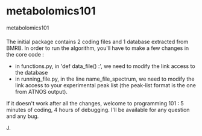 metabolomics101
===============

metabolomics101

####
The initial package contains 2 coding files and 1 database extracted from BMRB.
In order to run the algorithm, you'll have to make a few changes in the core code :
- in functions.py, in 'def data_file() :', we need to modify the link access to the database
- in running_file.py, in the line name_file_spectrum, we need to modify the link access to your experimental 
peak list (the peak-list format is the one from ATNOS output).

If it doesn't work after all the changes, welcome to programming 101 : 5 minutes of coding, 4 hours of debugging.
I'll be available for any question and any bug.

J.
